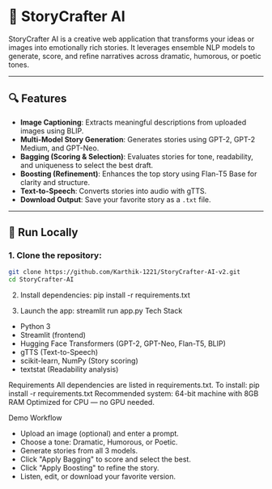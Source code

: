 # 📝 StoryCrafter AI

StoryCrafter AI is a creative web application that transforms your ideas or images into emotionally rich stories. It leverages ensemble NLP models to generate, score, and refine narratives across dramatic, humorous, or poetic tones.

---

## 🔍 Features

- **Image Captioning**: Extracts meaningful descriptions from uploaded images using BLIP.
- **Multi-Model Story Generation**: Generates stories using GPT-2, GPT-2 Medium, and GPT-Neo.
- **Bagging (Scoring & Selection)**: Evaluates stories for tone, readability, and uniqueness to select the best draft.
- **Boosting (Refinement)**: Enhances the top story using Flan-T5 Base for clarity and structure.
- **Text-to-Speech**: Converts stories into audio with gTTS.
- **Download Output**: Save your favorite story as a `.txt` file.

---

## 🚀 Run Locally

### 1. Clone the repository:
```bash
git clone https://github.com/Karthik-1221/StoryCrafter-AI-v2.git
cd StoryCrafter-AI
```

2. Install dependencies:
   pip install -r requirements.txt

3. Launch the app:
   streamlit run app.py
Tech Stack
- Python 3
- Streamlit (frontend)
- Hugging Face Transformers (GPT-2, GPT-Neo, Flan-T5, BLIP)
- gTTS (Text-to-Speech)
- scikit-learn, NumPy (Story scoring)
- textstat (Readability analysis)

Requirements
All dependencies are listed in requirements.txt. To install:
pip install -r requirements.txt
Recommended system: 64-bit machine with 8GB RAM
Optimized for CPU — no GPU needed.
 
Demo Workflow
- Upload an image (optional) and enter a prompt.
- Choose a tone: Dramatic, Humorous, or Poetic.
- Generate stories from all 3 models.
- Click "Apply Bagging" to score and select the best.
- Click "Apply Boosting" to refine the story.
- Listen, edit, or download your favorite version.





   
